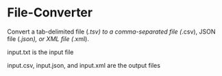 # File-Converter
Convert a tab-delimited file (*.tsv) to a comma-separated file (*.csv), JSON file (*.json), or XML file (*.xml).

input.txt is the input file

input.csv, input.json, and input.xml are the output files
